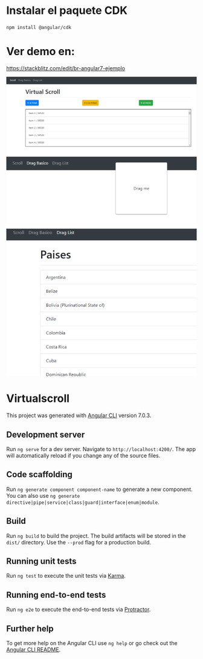 # Instalar el paquete CDK

```
npm install @angular/cdk
```

# Ver demo en:
https://stackblitz.com/edit/br-angular7-ejemplo

![alt text](https://raw.githubusercontent.com/Brayan-Restrepo/Angular-7/master/src/assets/capturas/Captura.PNG)
![alt text](https://raw.githubusercontent.com/Brayan-Restrepo/Angular-7/master/src/assets/capturas/Captura2.PNG)
![alt text](https://raw.githubusercontent.com/Brayan-Restrepo/Angular-7/master/src/assets/capturas/Captura3.PNG)

# Virtualscroll

This project was generated with [Angular CLI](https://github.com/angular/angular-cli) version 7.0.3.

## Development server

Run `ng serve` for a dev server. Navigate to `http://localhost:4200/`. The app will automatically reload if you change any of the source files.

## Code scaffolding

Run `ng generate component component-name` to generate a new component. You can also use `ng generate directive|pipe|service|class|guard|interface|enum|module`.

## Build

Run `ng build` to build the project. The build artifacts will be stored in the `dist/` directory. Use the `--prod` flag for a production build.

## Running unit tests

Run `ng test` to execute the unit tests via [Karma](https://karma-runner.github.io).

## Running end-to-end tests

Run `ng e2e` to execute the end-to-end tests via [Protractor](http://www.protractortest.org/).

## Further help

To get more help on the Angular CLI use `ng help` or go check out the [Angular CLI README](https://github.com/angular/angular-cli/blob/master/README.md).

